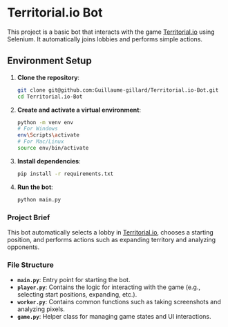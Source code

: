 # **Territorial.io Bot**

This project is a basic bot that interacts with the game [Territorial.io](https://territorial.io) using Selenium. It automatically joins lobbies and performs simple actions.

## **Environment Setup**

1. **Clone the repository**:
    ```bash
    git clone git@github.com:Guillaume-gillard/Territorial.io-Bot.git
    cd Territorial.io-Bot
    ```

2. **Create and activate a virtual environment**:
    ```bash
    python -m venv env
    # For Windows
    env\Scripts\activate
    # For Mac/Linux
    source env/bin/activate
    ```

3. **Install dependencies**:
    ```bash
    pip install -r requirements.txt
    ```

4. **Run the bot**:
    ```bash
    python main.py
    ```

### **Project Brief**
This bot automatically selects a lobby in [Territorial.io](https://territorial.io), chooses a starting position, and performs actions such as expanding territory and analyzing opponents.

### **File Structure**
- **`main.py`**: Entry point for starting the bot.
- **`player.py`**: Contains the logic for interacting with the game (e.g., selecting start positions, expanding, etc.).
- **`worker.py`**: Contains common functions such as taking screenshots and analyzing pixels.
- **`game.py`**: Helper class for managing game states and UI interactions.
